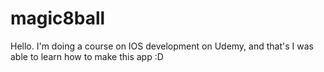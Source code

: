 # magic8ball

Hello. I'm doing a course on IOS development on Udemy, and that's I was able to learn how to make this app :D
